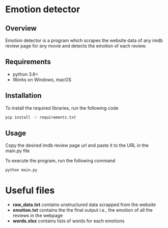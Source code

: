 # Emotion detector

## Overview
Emotion detector is a program which scrapes the website data of any imdb review page for any movie and detects the emotion of each review.

## Requirements
* python 3.6+
* Works on Windows, macOS

## Installation
To install the required libraries, run the following code
```bash
pip install -r requirements.txt
```
## Usage
Copy the desired imdb review page url and paste it to the URL in the main.py file

To execute the program, run the following command
```bash
python main.py
```
# Useful files
* **raw_data.txt** contains unstructured data scrapped from the website
* **emotion.txt** contains the the final output i.e., the emotion of all the reviews in the webpage
* **words.xlsx** contains lists of words for each emotions





